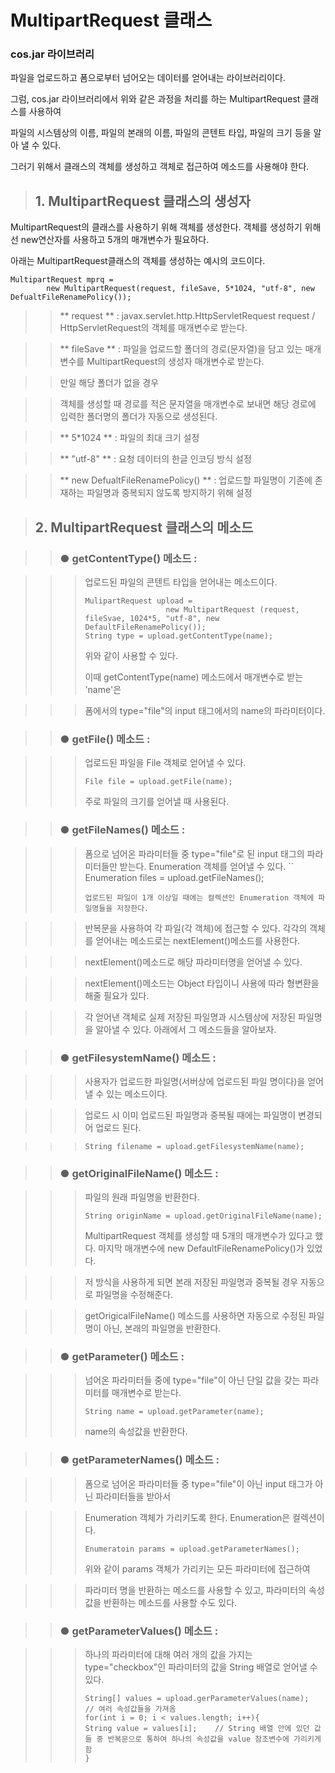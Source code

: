 MultipartRequest 클래스
===========================================



### cos.jar 라이브러리

파일을 업로드하고 폼으로부터 넘어오는 데이터를 얻어내는 라이브러리이다.



그럼, cos.jar 라이브러리에서 위와 같은 과정을 처리를 하는  MultipartRequest 클래스를 사용하여 



파일의 시스템상의 이름, 파일의 본래의 이름, 파일의 콘텐트 타입, 파일의 크기 등을 알아 낼 수 있다.



그러기 위해서 클래스의 객체를 생성하고 객체로 접근하여 메소드를 사용해야 한다.



> ## 1. MultipartRequest 클래스의 생성자

MultipartRequest의 클래스를 사용하기 위해 객체를 생성한다. 객체를 생성하기 위해선 new연산자를 사용하고 5개의 매개변수가 필요하다.



아래는 MultipartRequest클래스의 객체를 생성하는 예시의 코드이다.



```
MultipartRequest mprq = 
        new MultipartRequest(request, fileSave, 5*1024, "utf-8", new DefualtFileRenamePolicy());
```

>   > ** request ** : javax.servlet.http.HttpServletRequest request / HttpServletRequest의 객체를 매개변수로 받는다.



>   > ** fileSave ** : 파일을 업로드할 폴더의 경로(문자열)을 담고 있는 매개변수를  MultipartRequest의 생성자 매개변수로 받는다.



>   > 만일 해당 폴더가 없을 경우 



>   > 객체를 생성할 때 경로를 적은 문자열을 매개변수로 보내면 해당 경로에 입력한 폴더명의 폴더가 자동으로 생성된다.



>   > ** 5*1024 ** : 파일의 최대 크기 설정



>   > ** "utf-8" ** : 요청 데이터의 한글 인코딩 방식 설정



>   > ** new DefualtFileRenamePolicy() ** : 업로드할 파일명이 기존에 존재하는 파일명과 중복되지 않도록 방지하기 위해 설정







> ## 2. MultipartRequest 클래스의 메소드


>   > ### ● getContentType() 메소드 :



>   >   > 업로드된 파일의 콘텐트 타입을 얻어내는 메소드이다.
>   >   > ```
>   >   > MulipartRequest upload = 
>   >   >                   new MultipartRequest (request, fileSvae, 1024*5, "utf-8", new DefaultFileRenamePolicy());
>   >   > String type = upload.getContentType(name);
>   >   > ```
>   >   > 위와 같이 사용할 수 있다. 
>   >   >
>   >   >
>   >   > 
>   >   > 이때 getContentType(name) 메소드에서 매개변수로 받는 'name'은 



>   >   > 폼에서의 type="file"의 input 태그에서의 name의 파라미터이다.











>   > ### ● getFile() 메소드 :



>   >   > 업로드된 파일을 File 객체로 얻어낼 수 있다.
>   >   > ```
>   >   > File file = upload.getFile(name);
>   >   > ```
>   >   > 주로 파일의 크기를 얻어낼 때 사용된다.












>   > ### ● getFileNames() 메소드 :



>   >   > 폼으로 넘어온 파라미터들 중 type="file"로 된  input 태그의 파라미터들만 받는다.
>   >   > Enumeration 객체를 얻어낼 수 있다.
>   >   > ``
>   >   > Enumeration files = upload.getFileNames();
>   >   > ```
>   >   > 업로드된 파일이 1개 이상일 때에는 컬렉션인 Enumeration 객체에 파일명들을 저장한다.


>   >   > 반복문을 사용하여 각 파일(각 객체)에 접근할 수 있다. 각각의 객체를 얻어내는 메소드로는 nextElement()메소드를 사용한다.



>   >   > nextElement()메소드로 해당 파라미터명을 얻어낼 수 있다.



>   >   > nextElement()메소드는 Object 타입이니 사용에 따라 형변환을 해줄 필요가 있다.



>   >   > 각 얻어낸 객체로 실제 저장된 파일명과 시스템상에 저장된 파일명을 알아낼 수 있다. 아래에서 그 메소드들을 알아보자.












>   > ### ● getFilesystemName() 메소드 :



>   >   > 사용자가 업로드한 파일명(서버상에 업로드된 파일 명이다)을 얻어낼 수 있는 메소드이다.



>   >   > 업로드 시 이미 업로드된 파일명과 중복될 때에는 파일명이 변경되어 업로드 된다.



>   >   > ```
>   >   > String filename = upload.getFilesystemName(name);
>   >   > ```












>   > ### ● getOriginalFileName() 메소드 :



>   >   > 파일의 원래 파일명을 반환한다. 
>   >   > ```
>   >   > String originName = upload.getOriginalFileName(name);
>   >   > ```
>   >   > MultipartRequest 객체를 생성할 때 5개의 매개변수가 있다고 했다. 마지막 매개변수에 new DefaultFileRenamePolicy()가 있었다.



>   >   > 저 방식을 사용하게 되면 본래 저장된 파일명과 중복될 경우 자동으로 파일명을 수정해준다.



>   >   > getOrigicalFileName() 메소드를 사용하면 자동으로 수정된 파일명이 아닌, 본래의 파일명을 반환한다.












>   > ### ● getParameter() 메소드 :



>   >   > 넘어온 파라미터들 중에 type="file"이 아닌 단일 값을 갖는 파라미터를 매개변수로 받는다.
>   >   > ```
>   >   > String name = upload.getParameter(name);
>   >   > ```
>   >   > name의 속성값을 반환한다.












>   > ### ● getParameterNames() 메소드 :



>   >   > 폼으로 넘어온 파라미터들 중 type="file"이 아닌 input 태그가 아닌 파라미터들을 받아서



>   >   > Enumeration 객체가 가리키도록 한다. Enumeration은 컬렉션이다. 
>   >   > ```
>   >   > Enumeratoin params = upload.getParameterNames();
>   >   > ```
>   >   > 위와 같이 params 객체가 가리키는 모든 파라미터에 접근하여 



>   >   > 파라미터 명을 반환하는 메소드를 사용할 수 있고, 파라미터의 속성값을 반환하는 메소드를 사용할 수도 있다.












>   > ### ● getParameterValues() 메소드 :



>   >   > 하나의 파라미터에 대해 여러 개의 값을 가지는 type="checkbox"인 파라미터의 값을 String 배열로 얻어낼 수 있다.
>   >   > ```
>   >   > String[] values = upload.gerParameterValues(name);   // 여러 속성값들을 가져옴
>   >   > for(int i = 0; i < values.length; i++){
>   >   > String value = values[i];    // String 배열 안에 있던 값들 중 반복문으로 통하여 하나의 속성값을 value 참조변수에 가리키게 함
>   >   > }